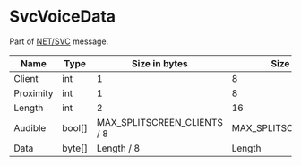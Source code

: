 # SvcVoiceData

Part of [NET/SVC](../netsvc.md) message.

| Name | Type | Size in bytes | Size in bits | Value |
| --- | --- | --- | --- | --- |
| Client | int | 1 | 8 | - |
| Proximity | int | 1 | 8 | - |
| Length | int | 2 | 16 | - |
| Audible | bool[] | MAX_SPLITSCREEN_CLIENTS / 8 | MAX_SPLITSCREEN_CLIENTS | - |
| Data | byte[] | Length / 8 | Length | - |

